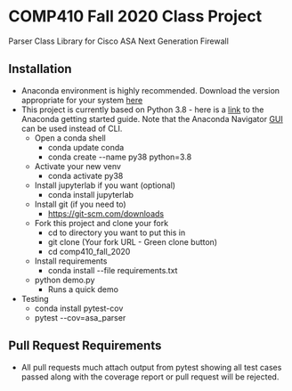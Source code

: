 # COMP410 Fall 2020 Class Project
Parser Class Library for Cisco ASA Next Generation Firewall
## Installation
* Anaconda environment is highly recommended.  Download the version appropriate for your system [here](https://www.anaconda.com/products/individual)
* This project is currently based on Python 3.8 - here is a [link](https://conda.io/projects/conda/en/latest/user-guide/getting-started.html) to the Anaconda getting started guide. Note that the Anaconda Navigator [GUI](https://docs.anaconda.com/anaconda/navigator/getting-started) can be used instead of CLI.
  * Open a conda shell
    * conda update conda 
    * conda create --name py38 python=3.8
  * Activate your new venv
    * conda activate py38
  * Install jupyterlab if you want (optional)
    * conda install jupyterlab
  * Install git (if you need to)
    * https://git-scm.com/downloads
  * Fork this project and clone your fork 
    * cd to directory you want to put this in 
    * git clone (Your fork URL - Green clone button)
    * cd comp410_fall_2020
  * Install requirements
    * conda install --file requirements.txt
  * python demo.py 
    * Runs a quick demo
* Testing
  * conda install pytest-cov
  * pytest --cov=asa_parser
## Pull Request Requirements
* All pull requests much attach output from pytest showing all test cases passed along with the coverage report or pull request will be rejected.
